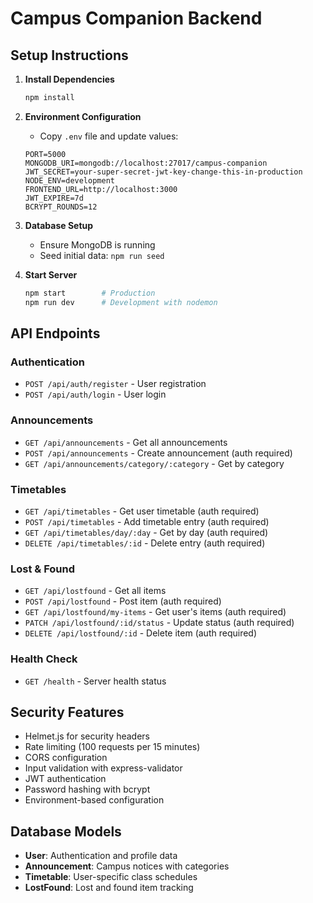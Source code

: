 # Campus Companion Backend

## Setup Instructions

1. **Install Dependencies**
   ```bash
   npm install
   ```

2. **Environment Configuration**
   - Copy `.env` file and update values:
   ```
   PORT=5000
   MONGODB_URI=mongodb://localhost:27017/campus-companion
   JWT_SECRET=your-super-secret-jwt-key-change-this-in-production
   NODE_ENV=development
   FRONTEND_URL=http://localhost:3000
   JWT_EXPIRE=7d
   BCRYPT_ROUNDS=12
   ```

3. **Database Setup**
   - Ensure MongoDB is running
   - Seed initial data: `npm run seed`

4. **Start Server**
   ```bash
   npm start        # Production
   npm run dev      # Development with nodemon
   ```

## API Endpoints

### Authentication
- `POST /api/auth/register` - User registration
- `POST /api/auth/login` - User login

### Announcements
- `GET /api/announcements` - Get all announcements
- `POST /api/announcements` - Create announcement (auth required)
- `GET /api/announcements/category/:category` - Get by category

### Timetables
- `GET /api/timetables` - Get user timetable (auth required)
- `POST /api/timetables` - Add timetable entry (auth required)
- `GET /api/timetables/day/:day` - Get by day (auth required)
- `DELETE /api/timetables/:id` - Delete entry (auth required)

### Lost & Found
- `GET /api/lostfound` - Get all items
- `POST /api/lostfound` - Post item (auth required)
- `GET /api/lostfound/my-items` - Get user's items (auth required)
- `PATCH /api/lostfound/:id/status` - Update status (auth required)
- `DELETE /api/lostfound/:id` - Delete item (auth required)

### Health Check
- `GET /health` - Server health status

## Security Features

- Helmet.js for security headers
- Rate limiting (100 requests per 15 minutes)
- CORS configuration
- Input validation with express-validator
- JWT authentication
- Password hashing with bcrypt
- Environment-based configuration

## Database Models

- **User**: Authentication and profile data
- **Announcement**: Campus notices with categories
- **Timetable**: User-specific class schedules
- **LostFound**: Lost and found item tracking
